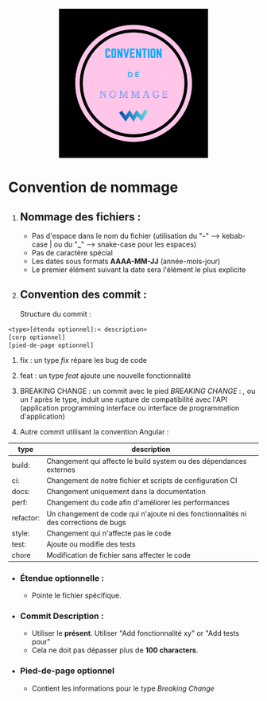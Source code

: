 <p align="center">
    <img src="../res/Img/Name_Convention.png" width="300" height="auto">
</p>

# Convention de nommage
  
  1. ## Nommage des fichiers :
      - Pas d'espace dans le nom du fichier (utilisation du "**-**" --> kebab-case | ou du "**_**"  --> snake-case pour les espaces)
      - Pas de caractère spécial
      - Les dates sous formats **AAAA-MM-JJ** (année-mois-jour)
      - Le premier élément suivant la date sera l'élément le plus explicite


  2. ## Convention des commit : 
     Structure du commit : 
    
    <type>[étendu optionnel]:< description>
    [corp optionnel]
    [pied-de-page optionnel] 

  1. fix : un type _fix_ répare les bug de code

  2. feat : un type _feat_ ajoute une nouvelle fonctionnalité

  3. BREAKING CHANGE : un commit avec le pied _BREAKING CHANGE_ : _,_ ou un _!_ après le type, induit une rupture de compatibilité avec l'API (application programming interface ou interface de programmation d'application)

  4. Autre commit utilisant la convention Angular :  

 |type|description|
 |----|-----------|
 |build:| Changement qui affecte le build system ou des dépendances externes|
 |ci:| Changement de notre fichier et scripts de configuration CI|
 |docs:| Changement uniquement dans la documentation|
 |perf:| Changement du code afin d'améliorer les performances|
 |refactor:| Un changement de code qui n'ajoute ni des fonctionnalités ni des corrections de bugs |
 |style:| Changement qui n'affecte pas le code|
 |test:| Ajoute ou modifie des tests|
 |chore| Modification de fichier sans affecter le code|

  - ### Étendue optionnelle :
    * Pointe le fichier spécifique.

  - ### Commit Description : 
     * Utiliser le **présent**. Utiliser "Add fonctionnalité xy" or "Add tests pour"
    * Cela ne doit pas dépasser plus de **100 characters**.

  - ###  Pied-de-page optionnel
    * Contient les informations pour le type _Breaking Change_